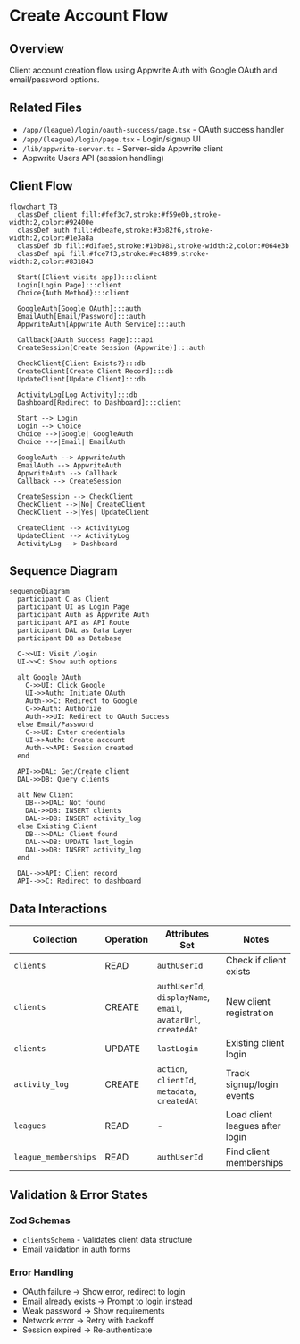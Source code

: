 # Create Account Flow

## Overview
Client account creation flow using Appwrite Auth with Google OAuth and email/password options.

## Related Files
- `/app/(league)/login/oauth-success/page.tsx` - OAuth success handler
- `/app/(league)/login/page.tsx` - Login/signup UI
- `/lib/appwrite-server.ts` - Server-side Appwrite client
- Appwrite Users API (session handling)

## Client Flow
```mermaid
flowchart TB
  classDef client fill:#fef3c7,stroke:#f59e0b,stroke-width:2,color:#92400e
  classDef auth fill:#dbeafe,stroke:#3b82f6,stroke-width:2,color:#1e3a8a
  classDef db fill:#d1fae5,stroke:#10b981,stroke-width:2,color:#064e3b
  classDef api fill:#fce7f3,stroke:#ec4899,stroke-width:2,color:#831843
  
  Start([Client visits app]):::client
  Login[Login Page]:::client
  Choice{Auth Method}:::client
  
  GoogleAuth[Google OAuth]:::auth
  EmailAuth[Email/Password]:::auth
  AppwriteAuth[Appwrite Auth Service]:::auth
  
  Callback[OAuth Success Page]:::api
  CreateSession[Create Session (Appwrite)]:::auth
  
  CheckClient{Client Exists?}:::db
  CreateClient[Create Client Record]:::db
  UpdateClient[Update Client]:::db
  
  ActivityLog[Log Activity]:::db
  Dashboard[Redirect to Dashboard]:::client
  
  Start --> Login
  Login --> Choice
  Choice -->|Google| GoogleAuth
  Choice -->|Email| EmailAuth
  
  GoogleAuth --> AppwriteAuth
  EmailAuth --> AppwriteAuth
  AppwriteAuth --> Callback
  Callback --> CreateSession
  
  CreateSession --> CheckClient
  CheckClient -->|No| CreateClient
  CheckClient -->|Yes| UpdateClient
  
  CreateClient --> ActivityLog
  UpdateClient --> ActivityLog
  ActivityLog --> Dashboard
```

## Sequence Diagram
```mermaid
sequenceDiagram
  participant C as Client
  participant UI as Login Page
  participant Auth as Appwrite Auth
  participant API as API Route
  participant DAL as Data Layer
  participant DB as Database
  
  C->>UI: Visit /login
  UI->>C: Show auth options
  
  alt Google OAuth
    C->>UI: Click Google
    UI->>Auth: Initiate OAuth
    Auth->>C: Redirect to Google
    C->>Auth: Authorize
    Auth->>UI: Redirect to OAuth Success
  else Email/Password
    C->>UI: Enter credentials
    UI->>Auth: Create account
    Auth->>API: Session created
  end
  
  API->>DAL: Get/Create client
  DAL->>DB: Query clients
  
  alt New Client
    DB-->>DAL: Not found
    DAL->>DB: INSERT clients
    DAL->>DB: INSERT activity_log
  else Existing Client
    DB-->>DAL: Client found
    DAL->>DB: UPDATE last_login
    DAL->>DB: INSERT activity_log
  end
  
  DAL-->>API: Client record
  API-->>C: Redirect to dashboard
```

## Data Interactions

| Collection | Operation | Attributes Set | Notes |
|------------|-----------|----------------|-------|
| `clients` | READ | `authUserId` | Check if client exists |
| `clients` | CREATE | `authUserId`, `displayName`, `email`, `avatarUrl`, `createdAt` | New client registration |
| `clients` | UPDATE | `lastLogin` | Existing client login |
| `activity_log` | CREATE | `action`, `clientId`, `metadata`, `createdAt` | Track signup/login events |
| `leagues` | READ | - | Load client leagues after login |
| `league_memberships` | READ | `authUserId` | Find client memberships |

## Validation & Error States

### Zod Schemas
- `clientsSchema` - Validates client data structure
- Email validation in auth forms

### Error Handling
- OAuth failure → Show error, redirect to login
- Email already exists → Prompt to login instead
- Weak password → Show requirements
- Network error → Retry with backoff
- Session expired → Re-authenticate
